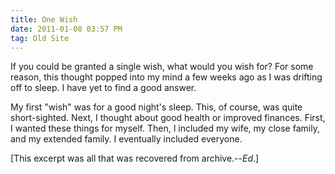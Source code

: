 ```yaml
---
title: One Wish
date: 2011-01-08 03:57 PM
tag: Old Site
---
```


If you could be granted a single wish, what would you wish for? For some reason, this thought popped into my mind a few weeks ago as I was drifting off to sleep. I have yet to find a good answer.

My first "wish" was for a good night's sleep. This, of course, was quite short-sighted. Next, I thought about good health or improved finances. First, I wanted these things for myself. Then, I included my wife, my close family, and my extended family. I eventually included everyone.

[This excerpt was all that was recovered from archive.--*Ed*.]